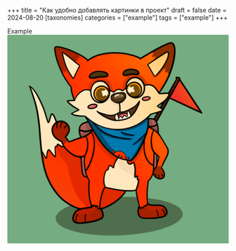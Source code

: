 +++
title = "Как удобно добавлять картинки в проект"
draft = false
date = 2024-08-20
[taxonomies]
categories = ["example"]
tags = ["example"]
+++

Example
![img.png](img.png)